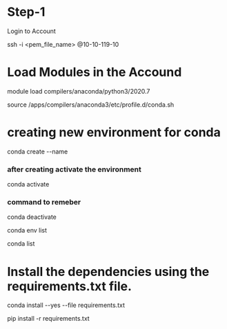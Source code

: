 # Step-1

Login to Account

ssh -i <pem_file_name> <username>@10-10-119-10

# Load Modules in the Accound

module load compilers/anaconda/python3/2020.7

source /apps/compilers/anaconda3/etc/profile.d/conda.sh

# creating new environment for conda
conda create --name <nameOfEnv>

### after creating activate the environment
conda activate <name of env>

### command to remeber
conda deactivate

conda env list

conda list 

# Install the dependencies using the requirements.txt file.
conda install --yes --file requirements.txt

pip install -r requirements.txt


